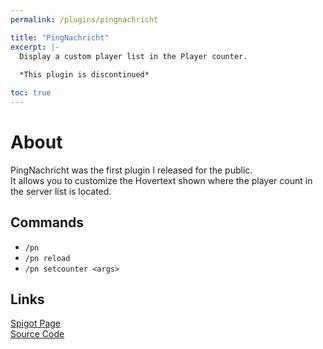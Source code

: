 ```yaml
---
permalink: /plugins/pingnachricht

title: "PingNachricht"
excerpt: |-
  Display a custom player list in the Player counter.
  
  *This plugin is discontinued*

toc: true
---
```


# About
PingNachricht was the first plugin I released for the public.  
It allows you to customize the Hovertext shown where the player count in the server list is located.

## Commands
- `/pn`
- `/pn reload`
- `/pn setcounter <args>`

## Links

[<i class="fas fa-faucet"></i> Spigot Page](https://www.spigotmc.org/resources/19918)  
[<i class="fab fa-github"></i> Source Code](https://github.com/Andre601/PingNachricht)